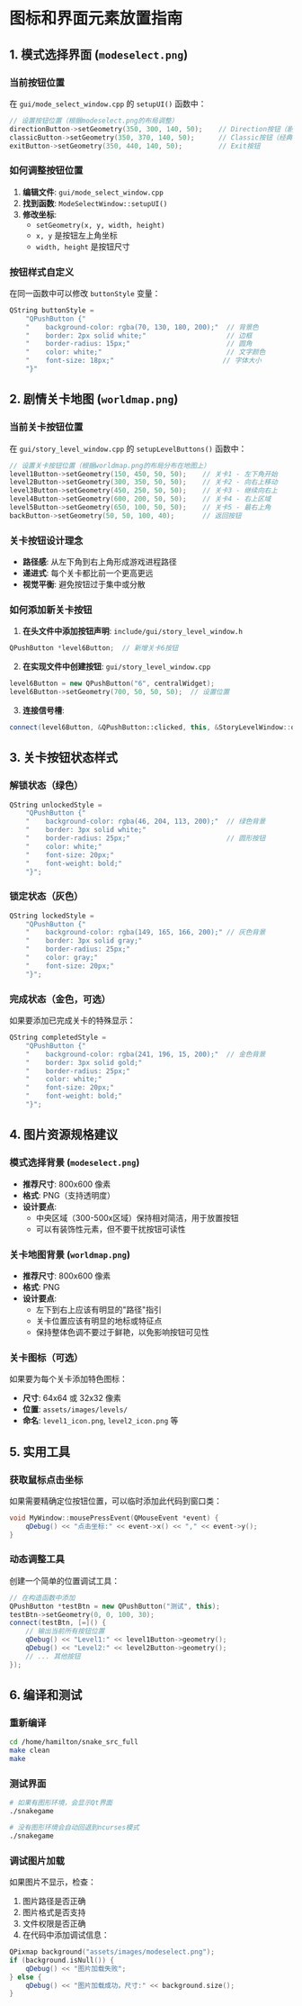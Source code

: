 # 图标和界面元素放置指南

## 1. 模式选择界面 (`modeselect.png`)

### 当前按钮位置
在 `gui/mode_select_window.cpp` 的 `setupUI()` 函数中：

```cpp
// 设置按钮位置（根据modeselect.png的布局调整）
directionButton->setGeometry(350, 300, 140, 50);    // Direction按钮（剧情模式）
classicButton->setGeometry(350, 370, 140, 50);      // Classic按钮（经典模式）
exitButton->setGeometry(350, 440, 140, 50);         // Exit按钮
```

### 如何调整按钮位置
1. **编辑文件**: `gui/mode_select_window.cpp`
2. **找到函数**: `ModeSelectWindow::setupUI()`
3. **修改坐标**: 
   - `setGeometry(x, y, width, height)`
   - `x, y` 是按钮左上角坐标
   - `width, height` 是按钮尺寸

### 按钮样式自定义
在同一函数中可以修改 `buttonStyle` 变量：
```cpp
QString buttonStyle = 
    "QPushButton {"
    "    background-color: rgba(70, 130, 180, 200);"  // 背景色
    "    border: 2px solid white;"                    // 边框
    "    border-radius: 15px;"                        // 圆角
    "    color: white;"                               // 文字颜色
    "    font-size: 18px;"                           // 字体大小
    "}"
```

## 2. 剧情关卡地图 (`worldmap.png`)

### 当前关卡按钮位置
在 `gui/story_level_window.cpp` 的 `setupLevelButtons()` 函数中：

```cpp
// 设置关卡按钮位置（根据worldmap.png的布局分布在地图上）
level1Button->setGeometry(150, 450, 50, 50);    // 关卡1 - 左下角开始
level2Button->setGeometry(300, 350, 50, 50);    // 关卡2 - 向右上移动
level3Button->setGeometry(450, 250, 50, 50);    // 关卡3 - 继续向右上
level4Button->setGeometry(600, 200, 50, 50);    // 关卡4 - 右上区域
level5Button->setGeometry(650, 100, 50, 50);    // 关卡5 - 最右上角
backButton->setGeometry(50, 50, 100, 40);       // 返回按钮
```

### 关卡按钮设计理念
- **路径感**: 从左下角到右上角形成游戏进程路径
- **递进式**: 每个关卡都比前一个更高更远
- **视觉平衡**: 避免按钮过于集中或分散

### 如何添加新关卡按钮
1. **在头文件中添加按钮声明**: `include/gui/story_level_window.h`
```cpp
QPushButton *level6Button;  // 新增关卡6按钮
```

2. **在实现文件中创建按钮**: `gui/story_level_window.cpp`
```cpp
level6Button = new QPushButton("6", centralWidget);
level6Button->setGeometry(700, 50, 50, 50);  // 设置位置
```

3. **连接信号槽**:
```cpp
connect(level6Button, &QPushButton::clicked, this, &StoryLevelWindow::onLevel6Clicked);
```

## 3. 关卡按钮状态样式

### 解锁状态（绿色）
```cpp
QString unlockedStyle = 
    "QPushButton {"
    "    background-color: rgba(46, 204, 113, 200);"  // 绿色背景
    "    border: 3px solid white;"
    "    border-radius: 25px;"                        // 圆形按钮
    "    color: white;"
    "    font-size: 20px;"
    "    font-weight: bold;"
    "}";
```

### 锁定状态（灰色）
```cpp
QString lockedStyle = 
    "QPushButton {"
    "    background-color: rgba(149, 165, 166, 200);" // 灰色背景
    "    border: 3px solid gray;"
    "    border-radius: 25px;"
    "    color: gray;"
    "    font-size: 20px;"
    "}";
```

### 完成状态（金色，可选）
如果要添加已完成关卡的特殊显示：
```cpp
QString completedStyle = 
    "QPushButton {"
    "    background-color: rgba(241, 196, 15, 200);"  // 金色背景
    "    border: 3px solid gold;"
    "    border-radius: 25px;"
    "    color: white;"
    "    font-size: 20px;"
    "    font-weight: bold;"
    "}";
```

## 4. 图片资源规格建议

### 模式选择背景 (`modeselect.png`)
- **推荐尺寸**: 800x600 像素
- **格式**: PNG（支持透明度）
- **设计要点**: 
  - 中央区域（300-500x区域）保持相对简洁，用于放置按钮
  - 可以有装饰性元素，但不要干扰按钮可读性

### 关卡地图背景 (`worldmap.png`)
- **推荐尺寸**: 800x600 像素
- **格式**: PNG
- **设计要点**:
  - 左下到右上应该有明显的"路径"指引
  - 关卡位置应该有明显的地标或特征点
  - 保持整体色调不要过于鲜艳，以免影响按钮可见性

### 关卡图标（可选）
如果要为每个关卡添加特色图标：
- **尺寸**: 64x64 或 32x32 像素
- **位置**: `assets/images/levels/`
- **命名**: `level1_icon.png`, `level2_icon.png` 等

## 5. 实用工具

### 获取鼠标点击坐标
如果需要精确定位按钮位置，可以临时添加此代码到窗口类：
```cpp
void MyWindow::mousePressEvent(QMouseEvent *event) {
    qDebug() << "点击坐标:" << event->x() << "," << event->y();
}
```

### 动态调整工具
创建一个简单的位置调试工具：
```cpp
// 在构造函数中添加
QPushButton *testBtn = new QPushButton("测试", this);
testBtn->setGeometry(0, 0, 100, 30);
connect(testBtn, [=]() {
    // 输出当前所有按钮位置
    qDebug() << "Level1:" << level1Button->geometry();
    qDebug() << "Level2:" << level2Button->geometry();
    // ... 其他按钮
});
```

## 6. 编译和测试

### 重新编译
```bash
cd /home/hamilton/snake_src_full
make clean
make
```

### 测试界面
```bash
# 如果有图形环境，会显示Qt界面
./snakegame

# 没有图形环境会自动回退到ncurses模式
./snakegame
```

### 调试图片加载
如果图片不显示，检查：
1. 图片路径是否正确
2. 图片格式是否支持
3. 文件权限是否正确
4. 在代码中添加调试信息：
```cpp
QPixmap background("assets/images/modeselect.png");
if (background.isNull()) {
    qDebug() << "图片加载失败";
} else {
    qDebug() << "图片加载成功，尺寸:" << background.size();
}
``` 